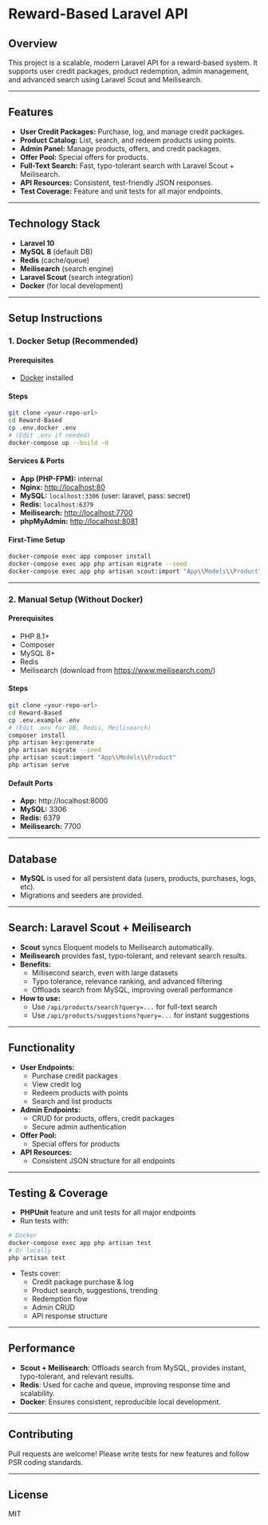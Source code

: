 # Reward-Based Laravel API

## Overview
This project is a scalable, modern Laravel API for a reward-based system. It supports user credit packages, product redemption, admin management, and advanced search using Laravel Scout and Meilisearch.

---

## Features
- **User Credit Packages:** Purchase, log, and manage credit packages.
- **Product Catalog:** List, search, and redeem products using points.
- **Admin Panel:** Manage products, offers, and credit packages.
- **Offer Pool:** Special offers for products.
- **Full-Text Search:** Fast, typo-tolerant search with Laravel Scout + Meilisearch.
- **API Resources:** Consistent, test-friendly JSON responses.
- **Test Coverage:** Feature and unit tests for all major endpoints.

---

## Technology Stack
- **Laravel 10**
- **MySQL 8** (default DB)
- **Redis** (cache/queue)
- **Meilisearch** (search engine)
- **Laravel Scout** (search integration)
- **Docker** (for local development)

---

## Setup Instructions

### 1. Docker Setup (Recommended)

#### Prerequisites
- [Docker](https://www.docker.com/get-started) installed

#### Steps
```bash
git clone <your-repo-url>
cd Reward-Based
cp .env.docker .env
# (Edit .env if needed)
docker-compose up --build -d
```

#### Services & Ports
- **App (PHP-FPM):** internal
- **Nginx:** [http://localhost:80](http://localhost:80)
- **MySQL:** `localhost:3306` (user: laravel, pass: secret)
- **Redis:** `localhost:6379`
- **Meilisearch:** [http://localhost:7700](http://localhost:7700)
- **phpMyAdmin:** [http://localhost:8081](http://localhost:8081)

#### First-Time Setup
```bash
docker-compose exec app composer install
docker-compose exec app php artisan migrate --seed
docker-compose exec app php artisan scout:import "App\\Models\\Product"
```

---

### 2. Manual Setup (Without Docker)

#### Prerequisites
- PHP 8.1+
- Composer
- MySQL 8+
- Redis
- Meilisearch (download from https://www.meilisearch.com/)

#### Steps
```bash
git clone <your-repo-url>
cd Reward-Based
cp .env.example .env
# (Edit .env for DB, Redis, Meilisearch)
composer install
php artisan key:generate
php artisan migrate --seed
php artisan scout:import "App\\Models\\Product"
php artisan serve
```

#### Default Ports
- **App:** http://localhost:8000
- **MySQL:** 3306
- **Redis:** 6379
- **Meilisearch:** 7700

---

## Database
- **MySQL** is used for all persistent data (users, products, purchases, logs, etc).
- Migrations and seeders are provided.

---

## Search: Laravel Scout + Meilisearch
- **Scout** syncs Eloquent models to Meilisearch automatically.
- **Meilisearch** provides fast, typo-tolerant, and relevant search results.
- **Benefits:**
  - Millisecond search, even with large datasets
  - Typo tolerance, relevance ranking, and advanced filtering
  - Offloads search from MySQL, improving overall performance
- **How to use:**
  - Use `/api/products/search?query=...` for full-text search
  - Use `/api/products/suggestions?query=...` for instant suggestions

---

## Functionality
- **User Endpoints:**
  - Purchase credit packages
  - View credit log
  - Redeem products with points
  - Search and list products
- **Admin Endpoints:**
  - CRUD for products, offers, credit packages
  - Secure admin authentication
- **Offer Pool:**
  - Special offers for products
- **API Resources:**
  - Consistent JSON structure for all endpoints

---

## Testing & Coverage
- **PHPUnit** feature and unit tests for all major endpoints
- Run tests with:
```bash
# Docker
docker-compose exec app php artisan test
# Or locally
php artisan test
```
- Tests cover:
  - Credit package purchase & log
  - Product search, suggestions, trending
  - Redemption flow
  - Admin CRUD
  - API response structure

---

## Performance
- **Scout + Meilisearch**: Offloads search from MySQL, provides instant, typo-tolerant, and relevant results.
- **Redis**: Used for cache and queue, improving response time and scalability.
- **Docker**: Ensures consistent, reproducible local development.

---

## Contributing
Pull requests are welcome! Please write tests for new features and follow PSR coding standards.

---

## License
MIT
